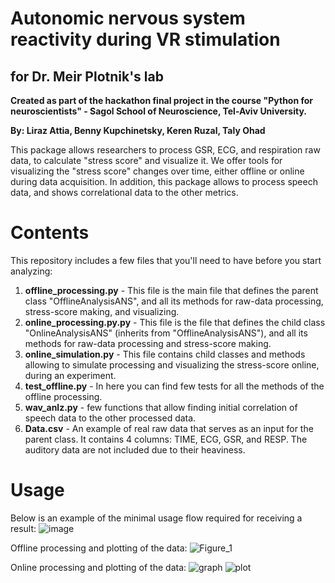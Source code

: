 # Autonomic nervous system reactivity during VR stimulation
## for Dr. Meir Plotnik's lab

**Created as part of the hackathon final project in the course "Python for neuroscientists" - Sagol School of Neuroscience, Tel-Aviv University.**

**By: Liraz Attia, Benny Kupchinetsky, Keren Ruzal, Taly Ohad**

This package allows researchers to process GSR, ECG, and respiration raw data, to calculate "stress score" and visualize it.
We offer tools for visualizing the "stress score" changes over time, either offline or online during data acquisition.
In addition, this package allows to process speech data, and shows correlational data to the other metrics.


# Contents
This repository includes a few files that you'll need to have before you start analyzing:
1. **offline_processing.py** - This file is the main file that defines the parent class "OfflineAnalysisANS", and all its methods for raw-data processing, stress-score making, and visualizing.
2. **online_processing.py.py** - This file is the file that defines the child class "OnlineAnalysisANS" (inherits from "OfflineAnalysisANS"), and all its methods for raw-data processing and stress-score making.
3. **online_simulation.py** - This file contains child classes and methods allowing to simulate processing and visualizing the stress-score online, during an experiment.
4. **test_offline.py** - In here you can find few tests for all the methods of the offline processing.
5. **wav_anlz.py** - few functions that allow finding initial correlation of speech data to the other processed data.
6. **Data.csv** - An example of real raw data that serves as an input for the parent class. It contains 4 columns: TIME, ECG, GSR, and RESP. The auditory data are not included due to their heaviness.

# Usage
Below is an example of the minimal usage flow required for receiving a result:
![image](https://user-images.githubusercontent.com/80268425/124131773-cb879580-da88-11eb-9237-afbf24428b61.png)

Offline processing and plotting of the data:
![Figure_1](https://user-images.githubusercontent.com/80268425/124130351-5798bd80-da87-11eb-9acb-3b74b36ad556.png)

Online processing and plotting of the data:
![graph](https://user-images.githubusercontent.com/80276694/124158008-1530aa00-daa2-11eb-8486-6788e3e21103.JPG)
![plot](https://user-images.githubusercontent.com/80276694/124158036-1b268b00-daa2-11eb-9916-dd682a1496f7.JPG)



